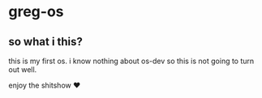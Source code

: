 # greg-os

## so what i this?

this is my first os. i know nothing about os-dev so this is not going to turn out well.

enjoy the shitshow ❤️
